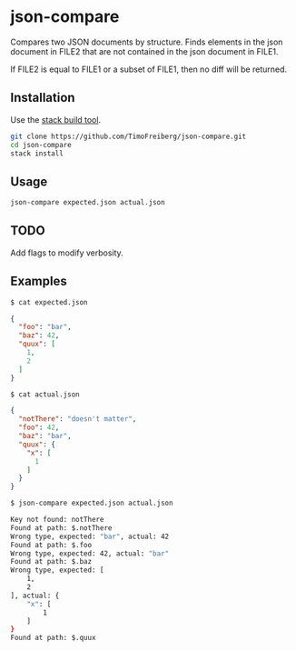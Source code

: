 # json-compare

Compares two JSON documents by structure.
Finds elements in the json document in FILE2 that are not contained in the json document in FILE1.

If FILE2 is equal to FILE1 or a subset of FILE1, then no diff will be returned.

## Installation

Use the [stack build tool](https://docs.haskellstack.org/en/stable/README/).

```bash
git clone https://github.com/TimoFreiberg/json-compare.git
cd json-compare
stack install
```

## Usage

```bash
json-compare expected.json actual.json
```

## TODO

Add flags to modify verbosity.

## Examples

```bash
$ cat expected.json
```
```json
{
  "foo": "bar",
  "baz": 42,
  "quux": [
    1,
    2
  ]
}
```

```bash
$ cat actual.json
```
```json
{
  "notThere": "doesn't matter",
  "foo": 42,
  "baz": "bar",
  "quux": {
    "x": [
      1
    ]
  }
}
```

```bash
$ json-compare expected.json actual.json

Key not found: notThere
Found at path: $.notThere
Wrong type, expected: "bar", actual: 42
Found at path: $.foo
Wrong type, expected: 42, actual: "bar"
Found at path: $.baz
Wrong type, expected: [
    1,
    2
], actual: {
    "x": [
        1
    ]
}
Found at path: $.quux
```
